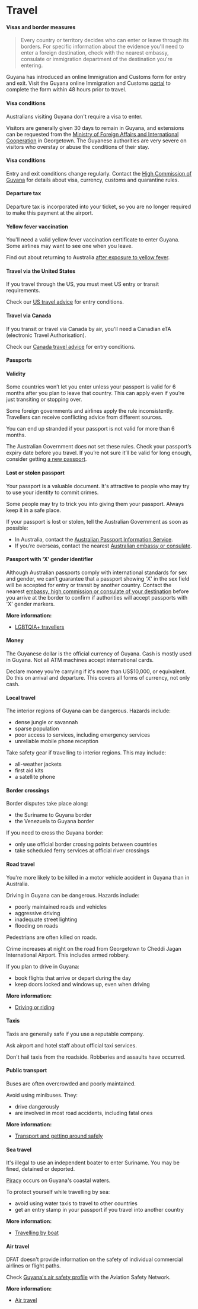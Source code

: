 # Travel

#### Visas and border measures

> Every country or territory decides who can enter or leave through its borders. For specific information about the evidence you'll need to enter a foreign destination, check with the nearest embassy, consulate or immigration department of the destination you're entering.

Guyana has introduced an online Immigration and Customs form for entry and exit. Visit the Guyana online Immigration and Customs [portal](https://ed.gpf.gov.gy/#/) to complete the form within 48 hours prior to travel.

#### Visa conditions

Australians visiting Guyana don't require a visa to enter.

Visitors are generally given 30 days to remain in Guyana, and extensions can be requested from the [Ministry of Foreign Affairs and International Cooperation](https://www.minfor.gov.gy/) in Georgetown. The Guyanese authorities are very severe on visitors who overstay or abuse the conditions of their stay.

#### Visa conditions

Entry and exit conditions change regularly. Contact the [High Commission of Guyana](https://protocol.dfat.gov.au/Public/Missions/84) for details about visa, currency, customs and quarantine rules.

#### Departure tax

Departure tax is incorporated into your ticket, so you are no longer required to make this payment at the airport.

#### Yellow fever vaccination

You'll need a valid yellow fever vaccination certificate to enter Guyana. Some airlines may want to see one when you leave.

Find out about returning to Australia [after exposure to yellow fever](https://www.health.gov.au/diseases/yellow-fever).

#### Travel via the United States

If you travel through the US, you must meet US entry or transit requirements.

Check our [US travel advice](/destinations/americas/united-states-america "United States of America") for entry conditions.

#### Travel via Canada

If you transit or travel via Canada by air, you'll need a Canadian eTA (electronic Travel Authorisation).

Check our [Canada travel advice](/destinations/americas/canada "Canada") for entry conditions.

#### Passports

#### Validity

Some countries won’t let you enter unless your passport is valid for 6 months after you plan to leave that country. This can apply even if you’re just transiting or stopping over.

Some foreign governments and airlines apply the rule inconsistently. Travellers can receive conflicting advice from different sources.

You can end up stranded if your passport is not valid for more than 6 months.

The Australian Government does not set these rules. Check your passport’s expiry date before you travel. If you’re not sure it’ll be valid for long enough, consider getting [a new passport](https://www.passports.gov.au/).

#### Lost or stolen passport

Your passport is a valuable document. It's attractive to people who may try to use your identity to commit crimes.

Some people may try to trick you into giving them your passport. Always keep it in a safe place.

If your passport is lost or stolen, tell the Australian Government as soon as possible:

* In Australia, contact the [Australian Passport Information Service](https://www.passports.gov.au/contact-us).
* If you’re overseas, contact the nearest [Australian embassy or consulate](http://dfat.gov.au/about-us/our-locations/missions/Pages/our-embassies-and-consulates-overseas.aspx).

#### Passport with ‘X’ gender identifier

Although Australian passports comply with international standards for sex and gender, we can’t guarantee that a passport showing 'X' in the sex field will be accepted for entry or transit by another country. Contact the nearest [embassy, high commission or consulate of your destination](https://protocol.dfat.gov.au/Public/MissionsInAustralia) before you arrive at the border to confirm if authorities will accept passports with 'X' gender markers.

**More information:**

* [LGBTQIA+ travellers](/before-you-go/who-you-are/LGBTQIA "Advice for LGBTQIA+ travellers")

#### Money

The Guyanese dollar is the official currency of Guyana. Cash is mostly used in Guyana. Not all ATM machines accept international cards.

Declare money you're carrying if it's more than US$10,000, or equivalent. Do this on arrival and departure. This covers all forms of currency, not only cash.

#### Local travel

The interior regions of Guyana can be dangerous. Hazards include:

* dense jungle or savannah
* sparse population
* poor access to services, including emergency services
* unreliable mobile phone reception

Take safety gear if travelling to interior regions. This may include:

* all-weather jackets
* first aid kits
* a satellite phone

#### Border crossings

Border disputes take place along:

* the Suriname to Guyana border
* the Venezuela to Guyana border

If you need to cross the Guyana border:

* only use official border crossing points between countries
* take scheduled ferry services at official river crossings

#### Road travel

You're more likely to be killed in a motor vehicle accident in Guyana than in Australia.

Driving in Guyana can be dangerous. Hazards include:

* poorly maintained roads and vehicles
* aggressive driving
* inadequate street lighting
* flooding on roads

Pedestrians are often killed on roads.

Crime increases at night on the road from Georgetown to Cheddi Jagan International Airport. This includes armed robbery.

If you plan to drive in Guyana:

* book flights that arrive or depart during the day
* keep doors locked and windows up, even when driving

**More information:**

* [Driving or riding](/before-you-go/getting-around/road-safety "Road safety")

#### Taxis

Taxis are generally safe if you use a reputable company.

Ask airport and hotel staff about official taxi services.

Don't hail taxis from the roadside. Robberies and assaults have occurred.

#### Public transport

Buses are often overcrowded and poorly maintained.

Avoid using minibuses. They:

* drive dangerously
* are involved in most road accidents, including fatal ones

**More information:**

* [Transport and getting around safely](https://www.smartraveller.gov.au/before-you-go/getting-around/public-transport)

#### Sea travel

It's illegal to use an independent boater to enter Suriname. You may be fined, detained or deported.

[Piracy](/before-you-go/safety/piracy "Reducing the risk of piracy") occurs on Guyana's coastal waters.

To protect yourself while travelling by sea:

* avoid using water taxis to travel to other countries
* get an entry stamp in your passport if you travel into another country

**More information:**

* [Travelling by boat](/before-you-go/getting-around/boat-travel "Travelling by boat")

#### Air travel

DFAT doesn't provide information on the safety of individual commercial airlines or flight paths.

Check [Guyana's air safety profile](https://aviation-safety.net/database/country/country.php?id=8R) with the Aviation Safety Network.

**More information:**

* [Air travel](/before-you-go/getting-around/air-travel "Travelling by air")